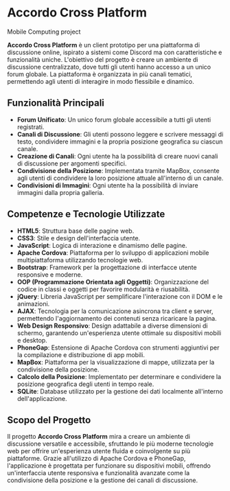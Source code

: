 # Accordo Cross Platform
Mobile Computing project

**Accordo Cross Platform** è un client prototipo per una piattaforma di discussione online, ispirato a sistemi come Discord ma con caratteristiche e funzionalità uniche. L'obiettivo del progetto è creare un ambiente di discussione centralizzato, dove tutti gli utenti hanno accesso a un unico forum globale. La piattaforma è organizzata in più canali tematici, permettendo agli utenti di interagire in modo flessibile e dinamico.

## Funzionalità Principali

- **Forum Unificato**: Un unico forum globale accessibile a tutti gli utenti registrati.
- **Canali di Discussione**: Gli utenti possono leggere e scrivere messaggi di testo, condividere immagini e la propria posizione geografica su ciascun canale.
- **Creazione di Canali**: Ogni utente ha la possibilità di creare nuovi canali di discussione per argomenti specifici.
- **Condivisione della Posizione**: Implementata tramite MapBox, consente agli utenti di condividere la loro posizione attuale all'interno di un canale.
- **Condivisioni di Immagini**: Ogni utente ha la possibilità di inviare immagini dalla propria galleria.

## Competenze e Tecnologie Utilizzate

- **HTML5**: Struttura base delle pagine web.
- **CSS3**: Stile e design dell'interfaccia utente.
- **JavaScript**: Logica di interazione e dinamismo delle pagine.
- **Apache Cordova**: Piattaforma per lo sviluppo di applicazioni mobile multipiattaforma utilizzando tecnologie web.
- **Bootstrap**: Framework per la progettazione di interfacce utente responsive e moderne.
- **OOP (Programmazione Orientata agli Oggetti)**: Organizzazione del codice in classi e oggetti per favorire modularità e riusabilità.
- **jQuery**: Libreria JavaScript per semplificare l'interazione con il DOM e le animazioni.
- **AJAX**: Tecnologia per la comunicazione asincrona tra client e server, permettendo l'aggiornamento dei contenuti senza ricaricare la pagina.
- **Web Design Responsivo**: Design adattabile a diverse dimensioni di schermo, garantendo un'esperienza utente ottimale su dispositivi mobili e desktop.
- **PhoneGap**: Estensione di Apache Cordova con strumenti aggiuntivi per la compilazione e distribuzione di app mobili.
- **MapBox**: Piattaforma per la visualizzazione di mappe, utilizzata per la condivisione della posizione.
- **Calcolo della Posizione**: Implementato per determinare e condividere la posizione geografica degli utenti in tempo reale.
- **SQLite**: Database utilizzato per la gestione dei dati localmente all'interno dell'applicazione.

## Scopo del Progetto

Il progetto **Accordo Cross Platform** mira a creare un ambiente di discussione versatile e accessibile, sfruttando le più moderne tecnologie web per offrire un'esperienza utente fluida e coinvolgente su più piattaforme. Grazie all'utilizzo di Apache Cordova e PhoneGap, l'applicazione è progettata per funzionare su dispositivi mobili, offrendo un'interfaccia utente responsiva e funzionalità avanzate come la condivisione della posizione e la gestione dei canali di discussione.
